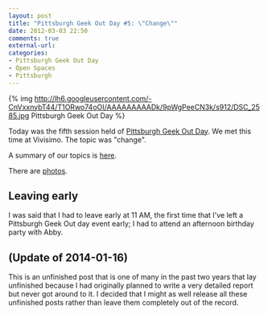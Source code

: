 ```yaml
---
layout: post
title: "Pittsburgh Geek Out Day #5: \"Change\""
date: 2012-03-03 22:50
comments: true
external-url: 
categories: 
- Pittsburgh Geek Out Day
- Open Spaces
- Pittsburgh
---
```

{% img http://lh6.googleusercontent.com/-CnVxxnybT44/T1ORwo74oOI/AAAAAAAAADk/9pWgPeeCN3k/s912/DSC_2585.jpg Pittsburgh Geek Out Day %}

Today was the fifth session held of [Pittsburgh Geek Out Day](http://www.pghgeekoutday.com/). We met this time at Vivisimo. The topic was "change".

A summary of our topics is [here](http://www.pghgeekoutday.com/sessions/2012).

There are [photos](http://www.pghgeekoutday.com/photos).

## Leaving early

I was said that I had to leave early at 11 AM, the first time that I've left a Pittsburgh Geek Out day event early; I had to attend an afternoon birthday party with Abby.

## (Update of 2014-01-16)

This is an unfinished post that is one of many in the past two years that lay unfinished because I had originally planned to write a very detailed report but never got around to it. I decided that I might as well release all these unfinished posts rather than leave them completely out of the record.

